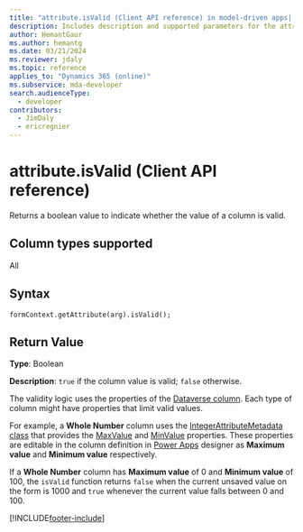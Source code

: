 ```yaml
---
title: "attribute.isValid (Client API reference) in model-driven apps| MicrosoftDocs"
description: Includes description and supported parameters for the attribute.isValid method.
author: HemantGaur
ms.author: hemantg
ms.date: 03/21/2024
ms.reviewer: jdaly
ms.topic: reference
applies_to: "Dynamics 365 (online)"
ms.subservice: mda-developer
search.audienceType: 
  - developer
contributors:
  - JimDaly
  - ericregnier
---
```

# attribute.isValid (Client API reference)



Returns a boolean value to indicate whether the value of a column is valid. 

## Column types supported

All

## Syntax

`formContext.getAttribute(arg).isValid();`

## Return Value

**Type**: Boolean

**Description**: `true` if the column value is valid; `false` otherwise.

The validity logic uses the properties of the [Dataverse column](../../../../data-platform/entity-attribute-metadata.md#column-types). Each type of column might have properties that limit valid values.

For example, a **Whole Number** column uses the [IntegerAttributeMetadata class](/dotnet/api/microsoft.xrm.sdk.metadata.integerattributemetadata) that provides the [MaxValue](/dotnet/api/microsoft.xrm.sdk.metadata.integerattributemetadata.maxvalue) and [MinValue](/dotnet/api/microsoft.xrm.sdk.metadata.integerattributemetadata.minvalue) properties. These properties are editable in the column definition in [Power Apps](https://make.powerapps.com) designer as **Maximum value** and **Minimum value** respectively.

If a **Whole Number** column has **Maximum value** of 0 and **Minimum value** of 100, the `isValid` function returns `false` when the current unsaved value on the form is 1000 and `true` whenever the current value falls between 0 and 100.

[!INCLUDE[footer-include](../../../../../includes/footer-banner.md)]
